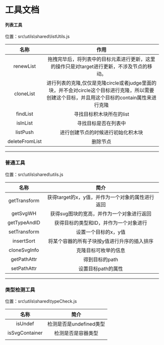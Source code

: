 # 工具文档

#### 列表工具

位置：src\utils\shared\listUtils.js

|      名称      |                             作用                             |
| :------------: | :----------------------------------------------------------: |
|   renewList    | 拖拽完毕后，将列表中的目标元素进行更新，这里的操作只是对target进行更新，不涉及节点的移动。 |
|   cloneList    | 进行列表的克隆,仅仅是克隆circle或者judge里面的块，并不会对circle这个目标进行克隆，所以需要创建这个目标，并且用这个目标的contain属性来进行克隆 |
|    findList    |                   寻找目标积木块所在的list                   |
|    isInList    |                     寻找目标是否在列表中                     |
|    listPush    |              进行创建节点的时候进行初始化积木块              |
| deleteFromList |                           删除节点                           |

****

### 普通工具

位置：src\utils\shared\utils.js

|     名称     |                       简介                       |
| :----------: | :----------------------------------------------: |
| getTransform | 获得target的x，y值，并作为一个对象的属性进行返回 |
|   getSvgWH   |    获得svg图块的宽高，并作为一个对象进行返回     |
| getTypeAndID |      获得目标的类型和ID，并作为一个对象进行      |
| setTransform |               设置一个目标的x，y值               |
|  insertSort  |   将某个容器的所有子块按y值进行升序的插入排序    |
| cloneSvgInfo |               克隆目标可枚举的信息               |
| getPathAttr  |                  得到目标的path                  |
| setPathAttr  |                设置目标path的属性                |

****

### 类型检测工具

位置：src\utils\shared\typeCheck.js

|      名称      |          简介           |
| :------------: | :---------------------: |
|    isUndef     | 检测是否是undefined类型 |
| isSvgContainer |   检测是否是容器类型    |
|                |                         |

